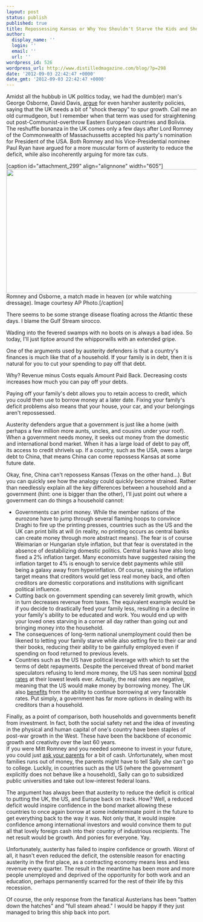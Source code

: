 ```yaml
---
layout: post
status: publish
published: true
title: Repossessing Kansas or Why You Shouldn't Starve the Kids and Shoot the Dog
author:
  display_name: ''
  login: ''
  email: ''
  url: ''
wordpress_id: 526
wordpress_url: http://www.distilledmagazine.com/blog/?p=298
date: '2012-09-03 22:42:47 +0000'
date_gmt: '2012-09-03 22:42:47 +0000'
---
```

<p>Amidst all the hubbub in UK politics today, we had the dumb(er) man's George Osborne, David Davis, <a href="http://distilledmagazine.com/wp-content/uploads/2012/09/cameron-cabinet-reshuffle-politics-live1#block-5044be0ac0e3d642e636f2d7">argue</a> for even harsher austerity policies, saying that the UK needs a bit of "shock therapy" to spur growth. Call me an old curmudgeon, but I remember when that term was used for straightening out post-Communist-overthrow Eastern European countries and Bolivia. The reshuffle bonanza in the UK comes only a few days after Lord Romney of the Commonwealth of Massachussetts accepted his party's nomination for President of the USA. Both Romney and his Vice-Presidential nominee Paul Ryan have argued for a more muscular form of austerity to reduce the deficit, while also incoherently arguing for more tax cuts.</p>
<p>[caption id="attachment_299" align="alignnone" width="605"]<a href="http://distilledmagazine.com/wp-content/uploads/2012/09/120726_romney_osborne_ap_328_605.jpeg"><img class="size-full wp-image-299" title="120726_romney_osborne_ap_328_605" src="http://distilledmagazine.com/wp-content/uploads/2012/09/120726_romney_osborne_ap_328_605.jpeg" alt="" width="605" height="328" /></a> Romney and Osborne, a match made in heaven (or while watching dressage). Image courtesy AP Photo.[/caption]</p>
<p>There seems to be some strange disease floating across the Atlantic these days. I blame the Gulf Stream sirocco.</p>
<p><!--more--></p>
<p>Wading into the fevered swamps with no boots on is always a bad idea. So today, I'll just tiptoe around the whipporwills with an extended gripe.</p>
<p>One of the arguments used by austerity defenders is that a country's finances is much like that of a household. If your family is in debt, then it is natural for you to cut your spending to pay off that debt.</p>
<p>Why? Revenue minus Costs equals Amount Paid Back. Decreasing costs increases how much you can pay off your debts.</p>
<p>Paying off your family's debt allows you to retain access to credit, which you could then use to borrow money at a later date. Fixing your family's deficit problems also means that your house, your car, and your belongings aren't repossessed.</p>
<p>Austerity defenders argue that a government is just like a home (with perhaps a few million more aunts, uncles, and cousins under your roof). When a government needs money, it seeks out money from the domestic and international bond market. When it has a large load of debt to pay off, its access to credit shrivels up. If a country, such as the USA, owes a large debt to China, that means China can come repossess Kansas at some future date.</p>
<p>Okay, fine, China can't repossess Kansas (Texas on the other hand...). But you can quickly see how the analogy could quickly become strained. Rather than needlessly explain all the key differences between a household and a government (hint: one is bigger than the other), I'll just point out where a government can do things a household cannot:</p>
<ul>
<li>Governments can print money. While the member nations of the eurozone have to jump through several flaming hoops to convince Draghi to fire up the printing presses, countries such as the US and the UK can print bills at will (in reality, no printing occurs as central banks can create money through more abstract means). The fear is of course Weimarian or Hungarian style inflation, but that fear is overstated in the absence of destabilizing domestic politics. Central banks have also long fixed a 2% inflation target. Many economists have suggested raising the inflation target to 4% is enough to service debt payments while still being a galaxy away from hyperinflation. Of course, raising the inflation target means that creditors would get less real money back, and often creditors are domestic corporations and institutions with significant political influence.</li>
<li>Cutting back on government spending can severely limit growth, which in turn decreases revenue from taxes. The equivalent example would be if you decide to drastically feed your family less, resulting in a decline in your family's ability to be educated and work. You would end up with your loved ones starving in a corner all day rather than going out and bringing money into the household.</li>
<li>The consequences of long-term national unemployment could then be likened to letting your family starve while also setting fire to their car and their books, reducing their ability to be gainfully employed even if spending on food returned to previous levels.</li>
<li>Countries such as the US have political leverage with which to set the terms of debt repayments. Despite the perceived threat of bond market speculators refusing to lend more money, the US has seen nominal <a href="http://distilledmagazine.com/wp-content/uploads/2012/09/us">bond rates</a> at their lowest levels ever. Actually, the real rates are negative, meaning that the US would make money by borrowing money. The UK also <a href="http://distilledmagazine.com/wp-content/uploads/2012/09/uk">benefits</a> from the ability to continue borrowing at very favorable rates. Put simply, a government has far more options in dealing with its creditors than a household.</li>
</ul>
<div>Finally, as a point of comparison, both households and governments benefit from investment. In fact, both the social safety net and the idea of investing in the physical and human capital of one's country have been staples of post-war growth in the West. These have been the backbone of economic growth and creativity over the last 60 years.</div>
<div></div>
<div>If you were Mitt Romney and you needed someone to invest in your future, you could just <a href="http://distilledmagazine.com/wp-content/uploads/2012/09/romney-borrow-money-parents">ask your parents</a> for a bit of cash. Unfortunately, when most families runs out of money, the parents might have to tell Sally she can't go to college. Luckily, in countries such as the US (where the government explicitly does not behave like a household), Sally can go to subsidized public universities and take out low-interest federal loans.</div>
<p>The argument has always been that austerity to reduce the deficit is critical to putting the UK, the US, and Europe back on track. How? Well, a reduced deficit would inspire confidence in the bond market allowing these countries to once again borrow at some indeterminate point in the future to get everything back to the way it was. Not only that, it would inspire confidence among international investors and would convince them to put all that lovely foreign cash into their country of industrious recipients. The net result would be growth. And ponies for everyone. Yay.</p>
<p>Unfortunately, austerity has failed to inspire confidence or growth. Worst of all, it hasn't even reduced the deficit, the ostensible reason for enacting austerity in the first place, as a contracting economy means less and less revenue every quarter. The result in the meantime has been more and more people unemployed and deprived of the opportunity for both work and an education, perhaps permanently scarred for the rest of their life by this recession.</p>
<p>Of course, the only response from the fanatical Austerians has been "batten down the hatches" and "full steam ahead." I would be happy if they just managed to bring this ship back into port.</p>
